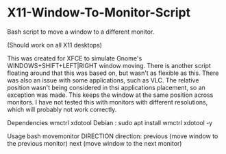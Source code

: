 # X11-Window-To-Monitor-Script
Bash script to move a window to a different monitor.

(Should work on all X11 desktops)

This was created for XFCE to simulate Gnome's WINDOWS+SHIFT+LEFT|RIGHT window moving. There is another script floating around that this was based on, but wasn't as flexible as this. There was also an issue with some applications, such as VLC. The relative position wasn't being considered in thsi applications placement, so an exception was made. This keeps the window at the same position across monitors. I have not tested this with monitors with different resolutions, which will probably not work correctly.

Dependencies
wmctrl xdotool
Debian : sudo apt install wmctrl xdotool -y

Usage
bash movemonitor DIRECTION
direction:
   previous (move window to the previous monitor)
   next (move window to the next monitor)
